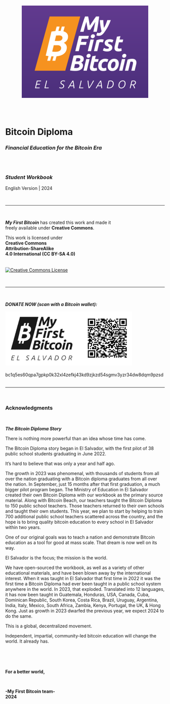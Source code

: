 <div><p align="center"><a rel="Website" href="https://miprimerbitcoin.io/en/"><img alt="Main website" width="400" style="border-width:0" src="Images/10.Cover-and-Acknowledgments/Main-Logo-v1.png"/></a></div>
<br/>
<br/>

# Bitcoin Diploma    
    
### _Financial Education for the Bitcoin Era_    

<br/>
<br/>

### ***Student Workbook***    
English Version | 2024

<br/>

__________________________________________________________________________________________________________

<br/>

**_My First Bitcoin_** has created this work and made it    
freely available under **Creative Commons**.    

This work is licensed under     
**Creative Commons**     
**Attribution-ShareAlike**    
**4.0 International (CC BY-SA 4.0)**    
<br/>
<br/>
<a rel="license" href="https://creativecommons.org/licenses/by-sa/4.0"><img alt="Creative Commons License" width="140" style="border-width:0" src="https://mirrors.creativecommons.org/presskit/buttons/88x31/png/by-sa.png" /></a><br />

<br/>

__________________________________________________________________________________________________________          

<br/>

***DONATE NOW (scan with a Bitcoin wallet):***    
<div><a rel="Donation" href="https://miprimerbitcoin.io/en/donate/"><img alt="Donation website" width="400" style="border-width:0" src="Images/10.Cover-and-Acknowledgments/Main-Logo-with-QR-Code-v1.png"/></a></div>
<br/>
bc1q5es60qpa7gpkp0k32xl4zefkj43kd9zjkzd54sgmv3yzr34dw8dqm9pzsd       

<br/>
<br/>

__________________________________________________________________________________________________________              
           
<br/>

### Acknowledgments    

<br/>    

***The Bitcoin Diploma Story***

There is nothing more powerful than an idea whose time has come.

The Bitcoin Diploma story began in El Salvador, with the first pilot of 38 public school students graduating in June 2022.

It’s hard to believe that was only a year and half ago.

The growth in 2023 was phenomenal, with thousands of students from all over the nation graduating with a Bitcoin diploma graduates from all over the nation. In September, just 15 months after that first graduation, a much bigger pilot program began. The Ministry of Education in El Salvador created their own Bitcoin Diploma with our workbook as the primary source material. Along with Bitcoin Beach, our teachers taught the Bitcoin Diploma to 150 public school teachers. Those teachers returned to their own schools and taught their own students. This year, we plan to start by helping to train 700 additional public school teachers scattered across the country, and the hope is to bring quality bitcoin education to every school in El Salvador within two years.

One of our original goals was to teach a nation and demonstrate Bitcoin education as a tool for good at mass scale. That dream is now well on its way.

El Salvador is the focus; the mission is the world.

We have open-sourced the workbook, as well as a variety of other educational materials, and have been blown away by the international interest. When it was taught in El Salvador that first time in 2022 it was the first time a Bitcoin Diploma had ever been taught in a public school system anywhere in the world. In 2023, that exploded. Translated into 12 languages, it has now been taught in Guatemala, Honduras, USA, Canada, Cuba, Dominican Republic, South Korea, Costa Rica, Brazil, Uruguay, Argentina, India, Italy, Mexico, South Africa, Zambia, Kenya, Portugal, the UK, & Hong Kong. Just as growth in 2023 dwarfed the previous year, we expect 2024 to do the same.

This is a global, decentralized movement.

Independent, impartial, community-led bitcoin education will change the world. It already has.

<br/>
<br/>
<br/>

**For a better world,**

<br/>

**-My First Bitcoin team-**     
**2024**
